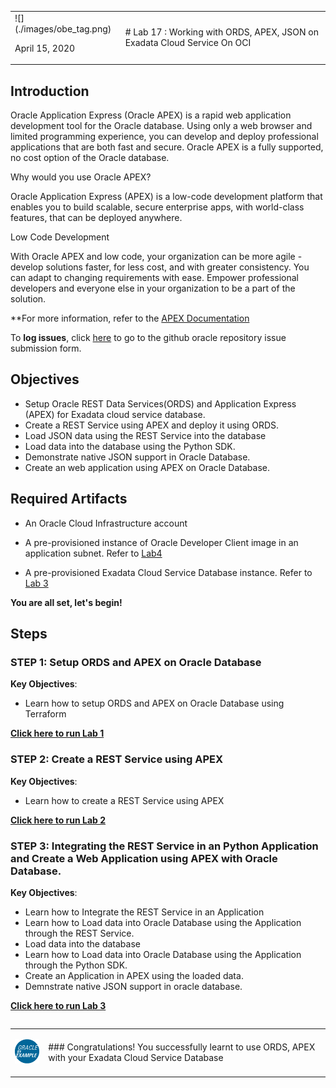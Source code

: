 <table class="tbl-heading"><tr><td class="td-logo">![](./images/obe_tag.png)

April 15, 2020
</td>
<td class="td-banner">
# Lab 17 : Working with ORDS, APEX, JSON on Exadata Cloud Service On OCI
</td></tr><table>

## Introduction


Oracle Application Express (Oracle APEX) is a rapid web application development tool for the Oracle database. Using only a web browser and limited programming experience, you can develop and deploy professional applications that are both fast and secure. Oracle APEX is a fully supported, no cost option of the Oracle database.

Why would you use Oracle APEX?

Oracle Application Express (APEX) is a low-code development platform that enables you to build scalable, secure enterprise apps, with world-class features, that can be deployed anywhere.

Low Code Development

With Oracle APEX and low code, your organization can be more agile - develop solutions faster, for less cost, and with greater consistency. You can adapt to changing requirements with ease. Empower professional developers and everyone else in your organization to be a part of the solution.

**For more information, refer to the [APEX Documentation](https://apex.oracle.com/en/platform/low-code/)

To **log issues**, click [here](https://github.com/oracle/learning-library/issues/new) to go to the github oracle repository issue submission form.

## Objectives

- Setup Oracle REST Data Services(ORDS) and Application Express (APEX) for Exadata cloud service database.
- Create a REST Service using APEX and deploy it using ORDS.
- Load JSON data using the REST Service into the database
- Load data into the database using the Python SDK.
- Demonstrate native JSON support in Oracle Database.
- Create an web application using APEX on Oracle Database.


## Required Artifacts

- An Oracle Cloud Infrastructure account

- A pre-provisioned instance of Oracle Developer Client image in an application subnet. Refer to [Lab4](ConfigureDevClient.md)

- A pre-provisioned Exadata Cloud Service Database instance. Refer to [Lab 3](ProvisionDatabase.md)

**You are all set, let's begin!**

## Steps

### **STEP 1: Setup ORDS and APEX on Oracle Database**

**Key Objectives**:

- Learn how to setup ORDS and APEX on Oracle Database using Terraform

**[Click here to run Lab 1](SetupORDSandAPEXonDBCS.md)**

### **STEP 2: Create a REST Service using APEX**

**Key Objectives**:

- Learn how to create a REST Service using APEX

**[Click here to run Lab 2](Create_a_RestService_on_DBCS.md)**

### **STEP 3: Integrating the REST Service in an Python Application and Create a Web Application using APEX with Oracle Database.**

**Key Objectives**:

- Learn how to Integrate the REST Service in an Application
- Learn how to Load data into Oracle Database using the Application through the REST Service.
- Load data into the database
- Learn how to Load data into Oracle Database using the Application through the Python SDK.
- Create an Application in APEX using the loaded data.
- Demnstrate native JSON support in oracle database.


**[Click here to run Lab 3](Creating_an_Apex_Application.md)**

<table>
<tr><td class="td-logo">

[![](images/obe_tag.png)](#)</td>
<td class="td-banner">
### Congratulations! You successfully learnt to use ORDS, APEX with your Exadata Cloud Service Database




</td>
</tr>
<table>